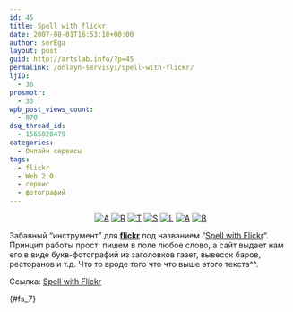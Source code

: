 ```yaml
---
id: 45
title: Spell with flickr
date: 2007-08-01T16:53:18+00:00
author: serEga
layout: post
guid: http://artslab.info/?p=45
permalink: /onlayn-servisyi/spell-with-flickr/
ljID:
  - 36
prosmotr:
  - 33
wpb_post_views_count:
  - 870
dsq_thread_id:
  - 1565020479
categories:
  - Онлайн сервисы
tags:
  - flickr
  - Web 2.0
  - сервис
  - фотографий
---
```

<p align="center">
  <a href="http://www.flickr.com/photos/95229107@N00/525403573" id="fs_1" title="A"><img src="http://static.flickr.com/1146/525403573_882ea3b5d0_t.jpg" alt="A" border="0" /></a> <a href="http://www.flickr.com/photos/95229107@N00/527995027" id="fs_2" title="R"><img src="http://static.flickr.com/1136/527995027_86dcfef0d9_t.jpg" alt="R" border="0" /></a> <a href="http://www.flickr.com/photos/95229107@N00/527902606" id="fs_3" title="T"><img src="http://static.flickr.com/1161/527902606_861bbfeb19_t.jpg" alt="T" border="0" /></a> <a href="http://www.flickr.com/photos/92745470@N00/498258501" id="fs_4" title="S"><img src="http://static.flickr.com/231/498258501_2a033d5e36_t.jpg" alt="S" border="0" /></a> <a href="http://www.flickr.com/photos/95229107@N00/498304623" id="fs_5" title="L"><img src="http://static.flickr.com/201/498304623_7e6bbd035b_t.jpg" alt="L" border="0" /></a> <a href="http://www.flickr.com/photos/92745470@N00/872003095" id="fs_6" title="A"><img src="http://static.flickr.com/1061/872003095_5c3c231fe1_t.jpg" alt="A" border="0" /></a> <a href="http://www.flickr.com/photos/92745470@N00/483855462" id="fs_7" title="B"><img src="http://static.flickr.com/186/483855462_dbc2a1e335_t.jpg" alt="B" border="0" /></a>
</p>

Забавный &#8220;инструмент&#8221; для <a href="http://www.flickr.com/" title="flickr" target="_blank"><strong>flickr</strong></a> под названием &#8220;<a href="http://metaatem.net/words/" title="spell with flickr" target="_blank">Spell with Flickr</a>&#8220;. Принцип работы прост: пишем в поле любое слово, а сайт выдает нам его в виде букв-фотографий из заголовков газет, вывесок баров, ресторанов и т.д. Что то вроде того что что выше этого текста^^.

Ссылка: <a href="http://metaatem.net/words/" title="spell with flickr" target="_blank">Spell with Flickr</a>

[](http://www.flickr.com/photos/92745470@N00/483855462 "B"){#fs_7}